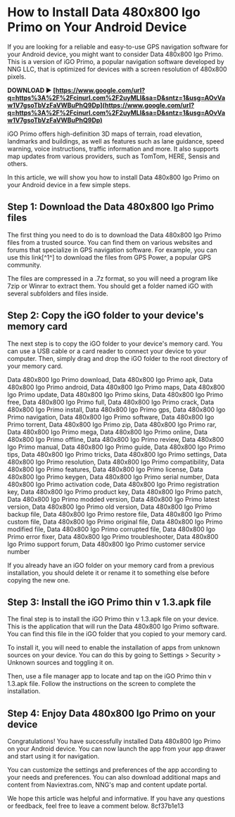 
 
# How to Install Data 480x800 Igo Primo on Your Android Device
  
If you are looking for a reliable and easy-to-use GPS navigation software for your Android device, you might want to consider Data 480x800 Igo Primo. This is a version of iGO Primo, a popular navigation software developed by NNG LLC, that is optimized for devices with a screen resolution of 480x800 pixels.
 
**DOWNLOAD ► [https://www.google.com/url?q=https%3A%2F%2Fcinurl.com%2F2uyMLl&sa=D&sntz=1&usg=AOvVaw1V7gsoTbVzFaVWBuPhQ9Dp](https://www.google.com/url?q=https%3A%2F%2Fcinurl.com%2F2uyMLl&sa=D&sntz=1&usg=AOvVaw1V7gsoTbVzFaVWBuPhQ9Dp)**


  
iGO Primo offers high-definition 3D maps of terrain, road elevation, landmarks and buildings, as well as features such as lane guidance, speed warning, voice instructions, traffic information and more. It also supports map updates from various providers, such as TomTom, HERE, Sensis and others.
  
In this article, we will show you how to install Data 480x800 Igo Primo on your Android device in a few simple steps.
  
## Step 1: Download the Data 480x800 Igo Primo files
  
The first thing you need to do is to download the Data 480x800 Igo Primo files from a trusted source. You can find them on various websites and forums that specialize in GPS navigation software. For example, you can use this link[^1^] to download the files from GPS Power, a popular GPS community.
  
The files are compressed in a .7z format, so you will need a program like 7zip or Winrar to extract them. You should get a folder named iGO with several subfolders and files inside.
  
## Step 2: Copy the iGO folder to your device's memory card
  
The next step is to copy the iGO folder to your device's memory card. You can use a USB cable or a card reader to connect your device to your computer. Then, simply drag and drop the iGO folder to the root directory of your memory card.
 
Data 480x800 Igo Primo download,  Data 480x800 Igo Primo apk,  Data 480x800 Igo Primo android,  Data 480x800 Igo Primo maps,  Data 480x800 Igo Primo update,  Data 480x800 Igo Primo skins,  Data 480x800 Igo Primo free,  Data 480x800 Igo Primo full,  Data 480x800 Igo Primo crack,  Data 480x800 Igo Primo install,  Data 480x800 Igo Primo gps,  Data 480x800 Igo Primo navigation,  Data 480x800 Igo Primo software,  Data 480x800 Igo Primo torrent,  Data 480x800 Igo Primo zip,  Data 480x800 Igo Primo rar,  Data 480x800 Igo Primo mega,  Data 480x800 Igo Primo online,  Data 480x800 Igo Primo offline,  Data 480x800 Igo Primo review,  Data 480x800 Igo Primo manual,  Data 480x800 Igo Primo guide,  Data 480x800 Igo Primo tips,  Data 480x800 Igo Primo tricks,  Data 480x800 Igo Primo settings,  Data 480x800 Igo Primo resolution,  Data 480x800 Igo Primo compatibility,  Data 480x800 Igo Primo features,  Data 480x800 Igo Primo license,  Data 480x800 Igo Primo keygen,  Data 480x800 Igo Primo serial number,  Data 480x800 Igo Primo activation code,  Data 480x800 Igo Primo registration key,  Data 480x800 Igo Primo product key,  Data 480x800 Igo Primo patch,  Data 480x800 Igo Primo modded version,  Data 480x800 Igo Primo latest version,  Data 480x800 Igo Primo old version,  Data 480x800 Igo Primo backup file,  Data 480x800 Igo Primo restore file,  Data 480x800 Igo Primo custom file,  Data 480x800 Igo Primo original file,  Data 480x800 Igo Primo modified file,  Data 480x800 Igo Primo corrupted file,  Data 480x800 Igo Primo error fixer,  Data 480x800 Igo Primo troubleshooter,  Data 480x800 Igo Primo support forum,  Data 480x800 Igo Primo customer service number
  
If you already have an iGO folder on your memory card from a previous installation, you should delete it or rename it to something else before copying the new one.
  
## Step 3: Install the iGO Primo thin v 1.3.apk file
  
The final step is to install the iGO Primo thin v 1.3.apk file on your device. This is the application that will run the Data 480x800 Igo Primo software. You can find this file in the iGO folder that you copied to your memory card.
  
To install it, you will need to enable the installation of apps from unknown sources on your device. You can do this by going to Settings > Security > Unknown sources and toggling it on.
  
Then, use a file manager app to locate and tap on the iGO Primo thin v 1.3.apk file. Follow the instructions on the screen to complete the installation.
  
## Step 4: Enjoy Data 480x800 Igo Primo on your device
  
Congratulations! You have successfully installed Data 480x800 Igo Primo on your Android device. You can now launch the app from your app drawer and start using it for navigation.
  
You can customize the settings and preferences of the app according to your needs and preferences. You can also download additional maps and content from Naviextras.com, NNG's map and content update portal.
  
We hope this article was helpful and informative. If you have any questions or feedback, feel free to leave a comment below.
 8cf37b1e13
 
